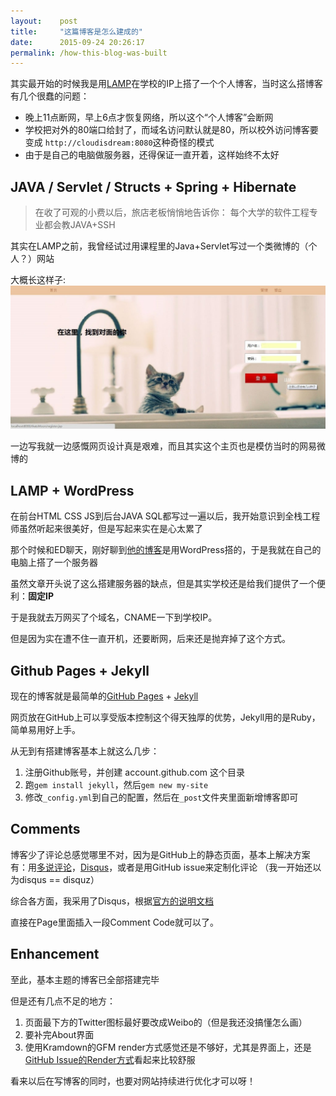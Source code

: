 ```yaml
---
layout:    post
title:     "这篇博客是怎么建成的"
date:      2015-09-24 20:26:17
permalink: /how-this-blog-was-built
---
```


其实最开始的时候我是用[LAMP][wiki-LAMP]在学校的IP上搭了一个个人博客，当时这么搭博客有几个很蠢的问题：

<!--MORE-->

* 晚上11点断网，早上6点才恢复网络，所以这个“个人博客”会断网
* 学校把对外的80端口给封了，而域名访问默认就是80，所以校外访问博客要变成 `http://cloudisdream:8080`这种奇怪的模式
* 由于是自己的电脑做服务器，还得保证一直开着，这样始终不太好

## JAVA / Servlet / Structs + Spring + Hibernate

> 在收了可观的小费以后，旅店老板悄悄地告诉你： 每个大学的软件工程专业都会教JAVA+SSH

其实在LAMP之前，我曾经试过用课程里的Java+Servlet写过一个类微博的（个人？）网站

大概长这样子:
![First site][thats-moon]

一边写我就一边感慨网页设计真是艰难，而且其实这个主页也是模仿当时的网易微博的


## LAMP + WordPress

在前台HTML CSS JS到后台JAVA SQL都写过一遍以后，我开始意识到全栈工程师虽然听起来很美好，但是写起来实在是心太累了

那个时候和ED聊天，刚好聊到[他的博客][edward-mj.com]是用WordPress搭的，于是我就在自己的电脑上搭了一个服务器

虽然文章开头说了这么搭建服务器的缺点，但是其实学校还是给我们提供了一个便利：**固定IP**

于是我就去万网买了个域名，CNAME一下到学校IP。

但是因为实在遭不住一直开机，还要断网，后来还是抛弃掉了这个方式。


## Github Pages + Jekyll

现在的博客就是最简单的[GitHub Pages][github-pages] + [Jekyll][jekyll]

网页放在GitHub上可以享受版本控制这个得天独厚的优势，Jekyll用的是Ruby，简单易用好上手。

从无到有搭建博客基本上就这么几步：

1. 注册Github账号，并创建 account.github.com 这个目录
2. 跑`gem install jekyll`，然后`gem new my-site`
3. 修改`_config.yml`到自己的配置，然后在`_post`文件夹里面新增博客即可


## Comments

博客少了评论总感觉哪里不对，因为是GitHub上的静态页面，基本上解决方案有：用[多说评论][duoshuo]，[Disqus][disqus]，或者是用GitHub issue来定制化评论
（我一开始还以为disqus == disquz）

综合各方面，我采用了Disqus，根据[官方的说明文档][disqus-jekyll]

直接在Page里面插入一段Comment Code就可以了。


## Enhancement

至此，基本主题的博客已全部搭建完毕

但是还有几点不足的地方：

1. 页面最下方的Twitter图标最好要改成Weibo的（但是我还没搞懂怎么画）
2. 要补完About界面
3. 使用Kramdown的GFM render方式感觉还是不够好，尤其是界面上，还是[GitHub Issue的Render方式][github-render]看起来比较舒服

看来以后在写博客的同时，也要对网站持续进行优化才可以呀！

[wiki-LAMP]:     https://en.wikipedia.org/wiki/LAMP_(software_bundle)
[thats-moon]:    /assets/thatsMoonPage.jpg
[edward-mj.com]: http://edward-mj.com/
[github-pages]:  https://pages.github.com/
[jekyll]:        http://jekyllrb.com/
[duoshuo]:       http://duoshuo.com/
[disqus]:        https://disqus.com/
[disqus-jekyll]: https://help.disqus.com/customer/portal/articles/472138-jekyll-installation-instructions
[github-render]: https://github.com/LKI/blogs/issues/3
